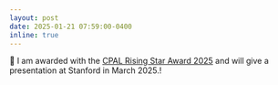 ```yaml
---
layout: post
date: 2025-01-21 07:59:00-0400
inline: true
---
```


:tada: I am awarded with the <a href="https://cpal.cc/rising_stars_guidelines/">CPAL Rising Star Award 2025</a> and will give a presentation at Stanford in March 2025.!
